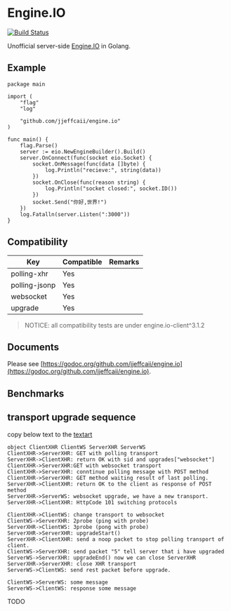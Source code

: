 # Engine.IO

[![Build Status](https://travis-ci.org/jjeffcaii/engine.io.svg?branch=master)](https://travis-ci.org/jjeffcaii/engine.io)

Unofficial server-side [Engine.IO](https://github.com/socketio/engine.io) in Golang.

## Example

``` golang
package main

import (
	"flag"
	"log"

	"github.com/jjeffcaii/engine.io"
)

func main() {
	flag.Parse()
	server := eio.NewEngineBuilder().Build()
	server.OnConnect(func(socket eio.Socket) {
		socket.OnMessage(func(data []byte) {
			log.Println("recieve:", string(data))
		})
		socket.OnClose(func(reason string) {
			log.Println("socket closed:", socket.ID())
		})
		socket.Send("你好,世界!")
	})
	log.Fatalln(server.Listen(":3000"))
}

```

## Compatibility

| Key | Compatible | Remarks |
|------|-----|------|
| polling-xhr | Yes | |
| polling-jsonp | Yes | |
| websocket | Yes | |
| upgrade | Yes | |


> NOTICE: all compatibility tests are under engine.io-client^3.1.2

## Documents

Please see [https://godoc.org/github.com/jjeffcaii/engine.io](https://godoc.org/github.com/jjeffcaii/engine.io).

## Benchmarks

## transport upgrade sequence
copy below text to the [textart](http://textart.io/sequence)  
```
object ClientXHR ClientWS ServerXHR ServerWS
ClientXHR->ServerXHR: GET with polling transport
ServerXHR->ClientXHR: return OK with sid and upgrades["websocket"]
ClientXHR->ServerXHR:GET with websocket transport
ClientXHR->ServerXHR: conntinue polling message with POST method
ClientXHR->ServerXHR: GET method waiting result of last polling.
ServerXHR->ClientXHR: return OK to the client as response of POST method
ServerXHR->ServerWS: websocket upgrade, we have a new transport.
ServerXHR->ClientXHR: HttpCode 101 switching protocols

ClientXHR->ClientWS: change transport to websocket
ClientWS->ServerXHR: 2probe (ping with probe)
ServerXHR->ClientWS: 3probe (pong with probe) 
ServerXHR->ServerXHR: upgradeStart() 
ServerXHR->ClientXHR: send a noop packet to stop polling transport of client.
ClientWS->ServerXHR: send packet "5" tell server that i have upgraded
ServerWS->ServerXHR: upgradeEnd() now we can close ServerXHR
ServerXHR->ServerXHR: close XHR transport
ServerWS->ClientWS: send rest packet before upgrade.

ClientWS->ServerWS: some message
ServerWS->ClientWS: response some message
```
TODO

